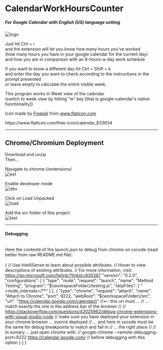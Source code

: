 # CalendarWorkHoursCounter              
##### For Google Calendar with English (US) language setting
![logo](https://i.imgur.com/rvu0leX.png)


Just hit Ctrl + i\
and the extension will let you know how many hours you've worked\
(how many hours you have in your google calendar for the current day)\
and how you are in comparison with an 8-hours-a-day work schedule


If you want to know a different day hit Ctrl + Shift + k\
and enter the day you want to check according to the instructions in the prompt presented\
or leave empty to calculate the entire visible week.


This program works in Week view of the calendar\
(switch to week view by hitting "w" key [that is google-calendar's native functionality])

<p>Icon made by <a href="https://www.flaticon.com/authors/freepik" title="Freepik" target="_blank">Freepik</a> from <a target="_blank" href="https://www.flaticon.com/" title="Flaticon">www.flaticon.com</a></p>
https://www.flaticon.com/free-icon/calendar_833634






______________________________________________________
## Chrome/Chromium Deployment
Download and unzip\
Then...

Navigate to chrome://extensions/\
![ext](https://i.imgur.com/SvH24jl.png)


Enable developer mode\
![dev](https://i.imgur.com/INuY53o.png)


Click on Load Unpacked\
![load](https://i.imgur.com/LQxZXyJ.png)


Add the src folder of this project\
![test](https://i.imgur.com/G53upoE.png)

______________________________________________________
#### Debugging
\
Here the contents of the launch.json to debug from chrome on vscode (read better from raw README.md file):
\
\
{
    // Use IntelliSense to learn about possible attributes.
    // Hover to view descriptions of existing attributes.
    // For more information, visit: https://go.microsoft.com/fwlink/?linkid=830387
    "version": "0.2.0",
    "configurations": [
        {
            "type": "node",
            "request": "launch",
            "name": "Method Testing",
            "program": "${workspaceFolder}/testing.js",
            "skipFiles": [
                "<node_internals>/**"
            ]
        },
        {
            "type": "chrome",
            "request": "attach",
            "name": "Attach to Chrome",
            "port": 9222,
            "webRoot": "${workspaceFolder}/src",
            "url": "https://calendar.google.com/calendar/r" //<-- this url must ...
            // ... match exactly the one in the address bar of the browser
            //
            // https://stackoverflow.com/questions/42025962/debug-chrome-extensions-with-visual-studio-code
            // make sure you have deployed your extension in your chrome browser ... source deployed 
            // ... and here in vscode must be the same for debug breakpoints to match and fall in 
            // ... the right place
            // 
            // In sumary ... just open chrome with:
            // google-chrome --remote-debugging-port=9222 https://calendar.google.com/
            // before debugging with this option
        }
    ]
}
